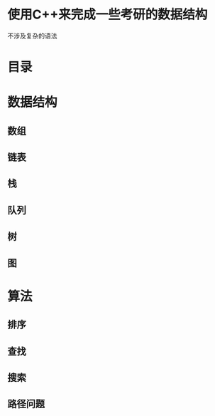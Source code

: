 # 使用C++来完成一些考研的数据结构
不涉及复杂的语法
# 目录
# 数据结构
## 数组
## 链表
## 栈
## 队列
## 树
## 图
# 算法
## 排序
## 查找
## 搜索
## 路径问题




